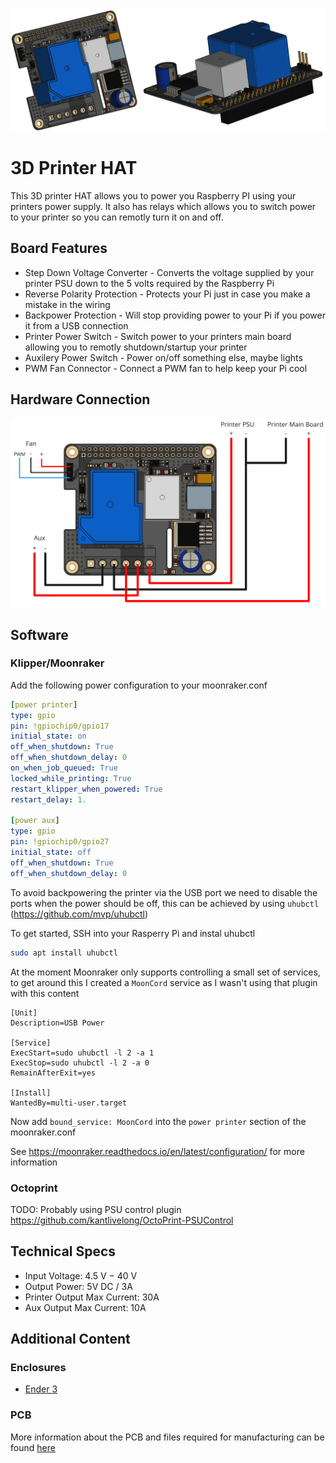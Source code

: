 <p align="center">
  <img src="./pcb/renders/overview.png">
</p>


# 3D Printer HAT

This 3D printer HAT allows you to power you Raspberry PI using your printers power supply. It also has relays which allows you to switch power to your printer so you can remotly turn it on and off.

## Board Features

- Step Down Voltage Converter - Converts the voltage supplied by your printer PSU down to the 5 volts required by the Raspberry Pi
- Reverse Polarity Protection - Protects your Pi just in case you make a mistake in the wiring
- Backpower Protection - Will stop providing power to your Pi if you power it from a USB connection
- Printer Power Switch - Switch power to your printers main board allowing you to remotly shutdown/startup your printer
- Auxilery Power Switch - Power on/off something else, maybe lights
- PWM Fan Connector - Connect a PWM fan to help keep your Pi cool

## Hardware Connection

![Wiring diagram](assets/wiring.jpg)

## Software

### Klipper/Moonraker

Add the following power configuration to your moonraker.conf

```yaml
[power printer]
type: gpio
pin: !gpiochip0/gpio17
initial_state: on
off_when_shutdown: True
off_when_shutdown_delay: 0
on_when_job_queued: True
locked_while_printing: True
restart_klipper_when_powered: True
restart_delay: 1.

[power aux]
type: gpio
pin: !gpiochip0/gpio27
initial_state: off
off_when_shutdown: True
off_when_shutdown_delay: 0
```

To avoid backpowering the printer via the USB port we need to disable the ports when the power should be off, this can be achieved by using `uhubctl` (https://github.com/mvp/uhubctl)

To get started, SSH into your Rasperry Pi and instal uhubctl

```bash
sudo apt install uhubctl
```

At the moment Moonraker only supports controlling a small set of services, to get around this I created a `MoonCord` service as I wasn't using that plugin with this content

```
[Unit]
Description=USB Power

[Service]
ExecStart=sudo uhubctl -l 2 -a 1
ExecStop=sudo uhubctl -l 2 -a 0
RemainAfterExit=yes

[Install]
WantedBy=multi-user.target
```

Now add `bound_service: MoonCord` into the `power printer` section of the moonraker.conf

See https://moonraker.readthedocs.io/en/latest/configuration/ for more information

### Octoprint

TODO: Probably using PSU control plugin https://github.com/kantlivelong/OctoPrint-PSUControl

## Technical Specs

- Input Voltage: 4.5 V − 40 V
- Output Power: 5V DC / 3A
- Printer Output Max Current: 30A
- Aux Output Max Current: 10A

## Additional Content

### Enclosures

- [Ender 3](enclosures/ender3)

### PCB

More information about the PCB and files required for manufacturing can be found [here](pcb)